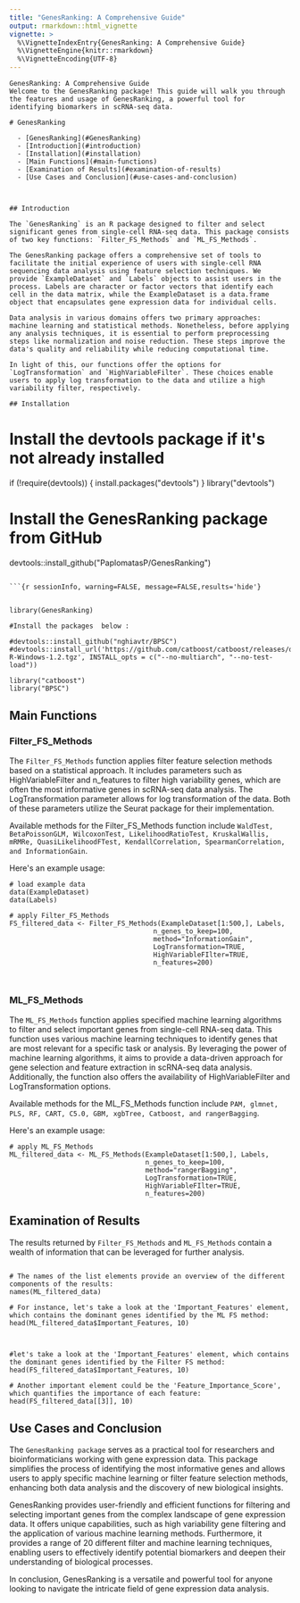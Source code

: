 ```yaml
---
title: "GenesRanking: A Comprehensive Guide"
output: rmarkdown::html_vignette
vignette: >
  %\VignetteIndexEntry{GenesRanking: A Comprehensive Guide}
  %\VignetteEngine{knitr::rmarkdown}
  %\VignetteEncoding{UTF-8}
---
```



```
GenesRanking: A Comprehensive Guide
Welcome to the GenesRanking package! This guide will walk you through the features and usage of GenesRanking, a powerful tool for identifying biomarkers in scRNA-seq data.
```

```
# GenesRanking

  - [GenesRanking](#GenesRanking)
  - [Introduction](#introduction)
  - [Installation](#installation)
  - [Main Functions](#main-functions)
  - [Examination of Results](#examination-of-results)
  - [Use Cases and Conclusion](#use-cases-and-conclusion)



## Introduction
 
The `GenesRanking` is an R package designed to filter and select significant genes from single-cell RNA-seq data. This package consists of two key functions: `Filter_FS_Methods` and `ML_FS_Methods`.

The GenesRanking package offers a comprehensive set of tools to facilitate the initial experience of users with single-cell RNA sequencing data analysis using feature selection techniques. We provide `ExampleDataset` and `Labels` objects to assist users in the process. Labels are character or factor vectors that identify each cell in the data matrix, while the ExampleDataset is a data.frame object that encapsulates gene expression data for individual cells.

Data analysis in various domains offers two primary approaches: machine learning and statistical methods. Nonetheless, before applying any analysis techniques, it is essential to perform preprocessing steps like normalization and noise reduction. These steps improve the data's quality and reliability while reducing computational time.

In light of this, our functions offer the options for `LogTransformation` and `HighVariableFilter`. These choices enable users to apply log transformation to the data and utilize a high variability filter, respectively.

## Installation
```
# Install the devtools package if it's not already installed
if (!require(devtools)) {
  install.packages("devtools")
}
library("devtools")

# Install the GenesRanking package from GitHub

devtools::install_github("PaplomatasP/GenesRanking")

```

```{r sessionInfo, warning=FALSE, message=FALSE,results='hide'}


library(GenesRanking)

#Install the packages  below :

#devtools::install_github("nghiavtr/BPSC")
#devtools::install_url('https://github.com/catboost/catboost/releases/download/v1.2/catboost-R-Windows-1.2.tgz', INSTALL_opts = c("--no-multiarch", "--no-test-load"))

library("catboost")
library("BPSC")

```

## Main Functions

### Filter_FS_Methods

The `Filter_FS_Methods` function applies filter feature selection methods based on a statistical approach. It includes parameters such as HighVariableFilter and n_features to filter high variability genes, which are often the most informative genes in scRNA-seq data analysis. The LogTransformation parameter allows for log transformation of the data. Both of these parameters utilize the Seurat package for their implementation.

Available methods for the Filter_FS_Methods function include `WaldTest, BetaPoissonGLM, WilcoxonTest, LikelihoodRatioTest, KruskalWallis, mRMRe, QuasiLikelihoodFTest, KendallCorrelation, SpearmanCorrelation, and InformationGain`.


Here's an example usage:


```{r Filter_FS_Methods, warning=FALSE, message=FALSE}
# load example data
data(ExampleDataset)
data(Labels)

# apply Filter_FS_Methods
FS_filtered_data <- Filter_FS_Methods(ExampleDataset[1:500,], Labels, 
                                    n_genes_to_keep=100, 
                                    method="InformationGain",
                                    LogTransformation=TRUE,
                                    HighVariableFIlter=TRUE,
                                    n_features=200)



```
### ML_FS_Methods

The `ML_FS_Methods` function applies specified machine learning algorithms to filter and select important genes from single-cell RNA-seq data. This function uses various machine learning techniques to identify genes that are most relevant for a specific task or analysis. By leveraging the power of machine learning algorithms, it aims to provide a data-driven approach for gene selection and feature extraction in scRNA-seq data analysis. Additionally, the function also offers the availability of HighVariableFilter and LogTransformation options.

Available methods for the ML_FS_Methods function include `PAM, glmnet, PLS, RF, CART, C5.0, GBM, xgbTree, Catboost, and rangerBagging`.

Here's an example usage:

```{r ML_FS_Methods, warning=FALSE, message=FALSE}
# apply ML_FS_Methods
ML_filtered_data <- ML_FS_Methods(ExampleDataset[1:500,], Labels, 
                                  n_genes_to_keep=100, 
                                  method="rangerBagging",
                                  LogTransformation=TRUE,
                                  HighVariableFIlter=TRUE,
                                  n_features=200)

```

## Examination of Results

The results returned by `Filter_FS_Methods` and `ML_FS_Methods` contain a wealth of information that can be leveraged for further analysis. 

```{r Examine Results}

# The names of the list elements provide an overview of the different components of the results:
names(ML_filtered_data)

# For instance, let's take a look at the 'Important_Features' element, which contains the dominant genes identified by the ML FS method:
head(ML_filtered_data$Important_Features, 10)



#let's take a look at the 'Important_Features' element, which contains the dominant genes identified by the Filter FS method:
head(FS_filtered_data$Important_Features, 10)

# Another important element could be the 'Feature_Importance_Score', which quantifies the importance of each feature:
head(FS_filtered_data[[3]], 10)
```




## Use Cases and Conclusion

The `GenesRanking package` serves as a practical tool for researchers and bioinformaticians working with gene expression data. This package simplifies the process of identifying the most informative genes and allows users to apply specific machine learning or filter feature selection methods, enhancing both data analysis and the discovery of new biological insights.

GenesRanking provides user-friendly and efficient functions for filtering and selecting important genes from the complex landscape of gene expression data. It offers unique capabilities, such as high variability gene filtering and the application of various machine learning methods. Furthermore, it provides a range of 20 different filter and machine learning techniques, enabling users to effectively identify potential biomarkers and deepen their understanding of biological processes.

In conclusion, GenesRanking is a versatile and powerful tool for anyone looking to navigate the intricate field of gene expression data analysis.

